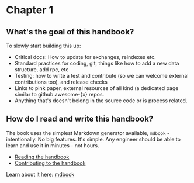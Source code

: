 # Chapter 1

## What's the goal of this handbook? 

To slowly start building this up: 

- Critical docs: How to update for exchanges, reindexes etc.
- Standard practices for coding, git, things like how to add a new data structure, add rpc, etc
- Testing: how to write a test and contribute (so we can welcome external contributions too), and release checks
- Links to pink paper, external resources of all kind (a dedicated page similar to github awesome-{x} repos.
- Anything that's doesn't belong in the source code or is process related.


## How do I read and write this handbook?

The book uses the simplest Markdown generator available, `mdbook` - intentionally.
No big features. It's simple. Any engineer should be able to learn and use it 
in minutes - not hours.

- [Reading the handbook](https://rust-lang.github.io/mdBook/guide/reading.html)
- [Contributing to the handbook](https://rust-lang.github.io/mdBook/guide/creating.html)

Learn about it here: [mdbook](https://rust-lang.github.io/mdBook/index.html)